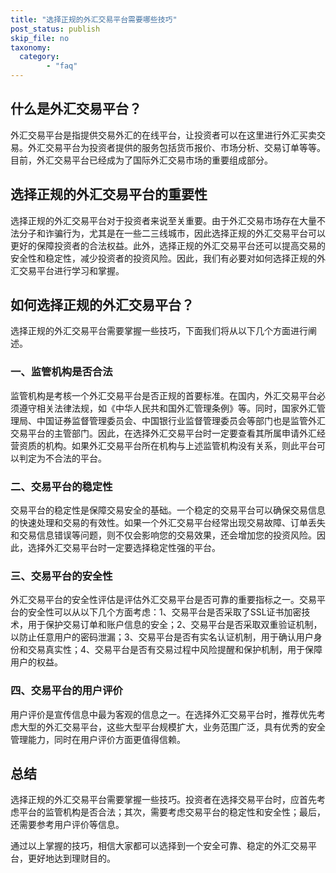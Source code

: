 ```yaml
---
title: "选择正规的外汇交易平台需要哪些技巧"
post_status: publish
skip_file: no
taxonomy:
  category:
        - "faq"
---
```


## 什么是外汇交易平台？

外汇交易平台是指提供交易外汇的在线平台，让投资者可以在这里进行外汇买卖交易。外汇交易平台为投资者提供的服务包括货币报价、市场分析、交易订单等等。目前，外汇交易平台已经成为了国际外汇交易市场的重要组成部分。

## 选择正规的外汇交易平台的重要性

选择正规的外汇交易平台对于投资者来说至关重要。由于外汇交易市场存在大量不法分子和诈骗行为，尤其是在一些二三线城市，因此选择正规的外汇交易平台可以更好的保障投资者的合法权益。此外，选择正规的外汇交易平台还可以提高交易的安全性和稳定性，减少投资者的投资风险。因此，我们有必要对如何选择正规的外汇交易平台进行学习和掌握。

## 如何选择正规的外汇交易平台？

选择正规的外汇交易平台需要掌握一些技巧，下面我们将从以下几个方面进行阐述。

### 一、监管机构是否合法

监管机构是考核一个外汇交易平台是否正规的首要标准。在国内，外汇交易平台必须遵守相关法律法规，如《中华人民共和国外汇管理条例》等。同时，国家外汇管理局、中国证券监督管理委员会、中国银行业监督管理委员会等部门也是监管外汇交易平台的主管部门。因此，在选择外汇交易平台时一定要查看其所属申请外汇经营资质的机构。如果外汇交易平台所在机构与上述监管机构没有关系，则此平台可以判定为不合法的平台。

### 二、交易平台的稳定性

交易平台的稳定性是保障交易安全的基础。一个稳定的交易平台可以确保交易信息的快速处理和交易的有效性。如果一个外汇交易平台经常出现交易故障、订单丢失和交易信息错误等问题，则不仅会影响您的交易效果，还会增加您的投资风险。因此，选择外汇交易平台时一定要选择稳定性强的平台。

### 三、交易平台的安全性

外汇交易平台的安全性评估是评估外汇交易平台是否可靠的重要指标之一。交易平台的安全性可以从以下几个方面考虑：1、交易平台是否采取了SSL证书加密技术，用于保护交易订单和账户信息的安全；2、交易平台是否采取双重验证机制，以防止任意用户的密码泄漏；3、交易平台是否有实名认证机制，用于确认用户身份和交易真实性；4、交易平台是否有交易过程中风险提醒和保护机制，用于保障用户的权益。

### 四、交易平台的用户评价

用户评价是宣传信息中最为客观的信息之一。在选择外汇交易平台时，推荐优先考虑大型的外汇交易平台，这些大型平台规模扩大，业务范围广泛，具有优秀的安全管理能力，同时在用户评价方面更值得信赖。

## 总结

选择正规的外汇交易平台需要掌握一些技巧。投资者在选择交易平台时，应首先考虑平台的监管机构是否合法；其次，需要考虑交易平台的稳定性和安全性；最后，还需要参考用户评价等信息。

通过以上掌握的技巧，相信大家都可以选择到一个安全可靠、稳定的外汇交易平台，更好地达到理财目的。
